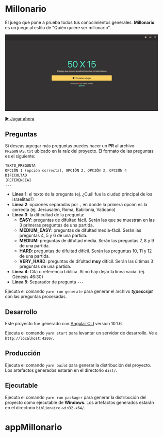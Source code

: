 # Millonario

El juego que pone a prueba todos tus conocimientos generales. **Millonario** es un juego al estilo de "Quién quiere ser millonario".

![Preview](./src/assets/images/preview.jpg)

[▶ Jugar ahora](http://txemaserrano.com/angular/50x15)

## Preguntas

Si deseas agregar más preguntas puedes hacer un **PR** al archivo `PREGUNTAS.txt` ubicado en la raíz del proyecto. El formato de las preguntas es el siguiente:

```
TEXTO_PREGUNTA
OPCIÓN 1 (opción correcta), OPCIÓN 2, OPCIÓN 3, OPCIÓN 4
DIFICULTAD
[REFERENCIA]
---
```

- **Línea 1**: el texto de la pregunta (ej. ¿Cuál fue la ciudad principal de los israelitas?)
- **Línea 2**: opciones separadas por `,` en donde la primera opcón es la correcta (ej. Jersusalén, Roma, Babilonia, Vaticano)
- **Línea 3**: la dificultad de la pregunta:
  - **EASY**: preguntas de difultad fácil. Serán las que se muestran en las 3 primeras preguntas de una partida.
  - **MEDIUM_EASY**: preguntas de difultad media-fácil. Serán las preguntas 4, 5 y 6 de una partida.
  - **MEDIUM**: preguntas de difultad media. Serán las preguntas 7, 8 y 9 de una partida.
  - **HARD**: preguntas de difultad difícil. Serán las preguntas 10, 11 y 12 de una partida.
  - **VERY_HARD**: preguntas de difultad **muy** difícil. Serán las últimas 3 preguntas de una partida.
- **Línea 4**: Cita o referencia bíblica. Si no hay dejar la línea vacía. (ej. Génesis 46:30)
- **Línea 5**: Separador de pregunta `---`

Ejecuta el comando `yarn run generate` para generar el archivo ***typescript*** con las preguntas procesadas.

## Desarrollo

Este proyecto fue generado con [Angular CLI](https://github.com/angular/angular-cli) version 10.1.6.

Ejecuta el comando `yarn start` para levantar un servidor de desarrollo. Ve a `http://localhost:4200/`.

## Producción

Ejecuta el comando `yarn build` para generar la distribución del proyecto. Los artefactos generados estarán en el directorio `dist/`.

## Ejecutable

Ejecuta el comando `yarn run packager` para generar la distribución del proyecto como ejecutable de **Windows**. Los artefactos generados estarán en el directorio `biblionaire-win32-x64/`.
# appMillonario
